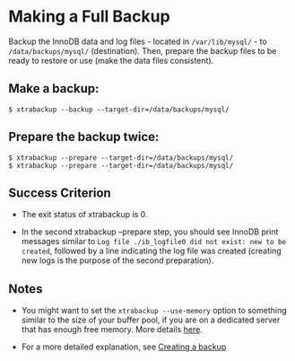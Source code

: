 # Making a Full Backup

Backup the InnoDB data and log files - located in `/var/lib/mysql/` - to
`/data/backups/mysql/` (destination). Then, prepare the backup files to be
ready to restore or use (make the data files consistent).

## Make a backup:

```shell
$ xtrabackup --backup --target-dir=/data/backups/mysql/
```

## Prepare the backup twice:

```shell
$ xtrabackup --prepare --target-dir=/data/backups/mysql/
$ xtrabackup --prepare --target-dir=/data/backups/mysql/
```

## Success Criterion

* The exit status of xtrabackup is 0.

* In the second xtrabackup –prepare step, you should see InnoDB print messages
similar to `Log file ./ib_logfile0 did not exist: new to be created`,
followed by a line indicating the log file was created (creating new logs is
the purpose of the second preparation).

## Notes

* You might want to set the `xtrabackup --use-memory` option to
something similar to the size of your buffer pool, if you are on a dedicated
server that has enough free memory. More details [here](../xtrabackup_bin/xbk_option_reference.md).

* For a more detailed explanation, see [Creating a backup](../backup_scenarios/full_backup.md#creating-a-backup)
